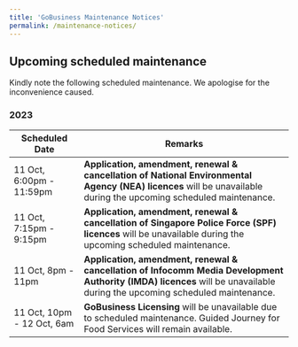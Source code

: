 ```yaml
---
title: 'GoBusiness Maintenance Notices'
permalink: /maintenance-notices/
---
```


## Upcoming scheduled maintenance

Kindly note the following scheduled maintenance. We apologise for the inconvenience caused.

### 2023 

| **Scheduled Date** | **Remarks** | 
|  -----------   |------------------| 
| 11 Oct, 6:00pm - 11:59pm | **Application, amendment, renewal & cancellation of National Environmental Agency (NEA) licences** will be unavailable during the upcoming scheduled maintenance. | 
| 11 Oct, 7:15pm - 9:15pm | **Application, amendment, renewal & cancellation of Singapore Police Force (SPF) licences** will be unavailable during the upcoming scheduled maintenance. | 
| 11 Oct, 8pm - 11pm | **Application, amendment, renewal & cancellation of Infocomm Media Development Authority (IMDA) licences** will be unavailable during the upcoming scheduled maintenance. | 
| 11 Oct, 10pm - 12 Oct, 6am | **GoBusiness Licensing** will be unavailable due to scheduled maintenance. Guided Journey for Food Services will remain available. | 



<script src="/jquery/jquery.min.js"></script>
<script src="/jquery/resize-tables.js"></script>
